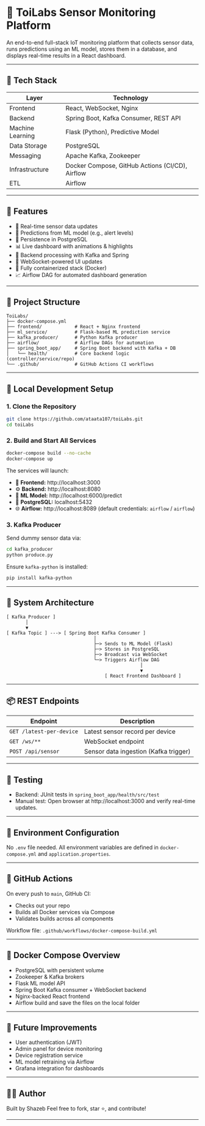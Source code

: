 # 🧪 ToiLabs Sensor Monitoring Platform

An end-to-end full-stack IoT monitoring platform that collects sensor data, runs predictions using an ML model, stores them in a database, and displays real-time results in a React dashboard.

---

## 🔧 Tech Stack

| Layer            | Technology                                      |
| ---------------- | ----------------------------------------------- |
| Frontend         | React, WebSocket, Nginx                         |
| Backend          | Spring Boot, Kafka Consumer, REST API           |
| Machine Learning | Flask (Python), Predictive Model                |
| Data Storage     | PostgreSQL                                      |
| Messaging        | Apache Kafka, Zookeeper                         |
| Infrastructure   | Docker Compose, GitHub Actions (CI/CD), Airflow |
| ETL              | Airflow                                         |

---

## 📌 Features

- 📡 Real-time sensor data updates
- 🤖 Predictions from ML model (e.g., alert levels)
- 💾 Persistence in PostgreSQL
- 📊 Live dashboard with animations & highlights
- 🧠 Backend processing with Kafka and Spring
- 🔁 WebSocket-powered UI updates
- 🚢 Fully containerized stack (Docker)
- 📈 Airflow DAG for automated dashboard generation

---

## 📁 Project Structure

```
ToiLabs/
├── docker-compose.yml
├── frontend/            # React + Nginx frontend
├── ml_service/          # Flask-based ML prediction service
├── kafka_producer/      # Python Kafka producer
├── airflow/             # Airflow DAGs for automation
├── spring_boot_app/     # Spring Boot backend with Kafka + DB
│   └── health/          # Core backend logic (controller/service/repo)
└── .github/             # GitHub Actions CI workflows
```

---

## 🚀 Local Development Setup

### 1. Clone the Repository

```bash
git clone https://github.com/ataata107/toiLabs.git
cd toiLabs
```

### 2. Build and Start All Services

```bash
docker-compose build --no-cache
docker-compose up
```

The services will launch:

- 🔗 **Frontend:** http://localhost:3000
- ⚙️ **Backend:** http://localhost:8080
- 🧠 **ML Model:** http://localhost:6000/predict
- 🐘 **PostgreSQL:** localhost:5432
- 🌐 **Airflow:** http://localhost:8089 (default credentials: `airflow` / `airflow`)

### 3. Kafka Producer

Send dummy sensor data via:

```bash
cd kafka_producer
python produce.py
```

Ensure `kafka-python` is installed:

```bash
pip install kafka-python
```

---

## 🔄 System Architecture

```text
[ Kafka Producer ]
       │
       ▼
[ Kafka Topic ] ---> [ Spring Boot Kafka Consumer ]
                                │
                                ├─> Sends to ML Model (Flask)
                                ├─> Stores in PostgreSQL
                                ├─> Broadcast via WebSocket
                                └─> Triggers Airflow DAG
                                                 │
                                                 ▼
                                    [ React Frontend Dashboard ]
```

---

## 📦 REST Endpoints

| Endpoint                 | Description                           |
| ------------------------ | ------------------------------------- |
| `GET /latest-per-device` | Latest sensor record per device       |
| `GET /ws/**`             | WebSocket endpoint                    |
| `POST /api/sensor`       | Sensor data ingestion (Kafka trigger) |

---

## 🧪 Testing

- Backend: JUnit tests in `spring_boot_app/health/src/test`
- Manual test: Open browser at http://localhost:3000 and verify real-time updates.

---

## 🔐 Environment Configuration

No `.env` file needed. All environment variables are defined in `docker-compose.yml` and `application.properties`.

---

## 🧰 GitHub Actions

On every push to `main`, GitHub CI:

- Checks out your repo
- Builds all Docker services via Compose
- Validates builds across all components

Workflow file: `.github/workflows/docker-compose-build.yml`

---

## 🐳 Docker Compose Overview

- PostgreSQL with persistent volume
- Zookeeper & Kafka brokers
- Flask ML model API
- Spring Boot Kafka consumer + WebSocket backend
- Nginx-backed React frontend
- Airflow build and save the files on the local folder

---

## 🧠 Future Improvements

- User authentication (JWT)
- Admin panel for device monitoring
- Device registration service
- ML model retraining via Airflow
- Grafana integration for dashboards

---

## 👨‍💻 Author

Built by Shazeb
Feel free to fork, star ⭐, and contribute!

---
